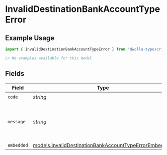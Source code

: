 # InvalidDestinationBankAccountTypeError

## Example Usage

```typescript
import { InvalidDestinationBankAccountTypeError } from "dwolla-typescript/models/errors";

// No examples available for this model
```

## Fields

| Field                                                                                                                   | Type                                                                                                                    | Required                                                                                                                | Description                                                                                                             | Example                                                                                                                 |
| ----------------------------------------------------------------------------------------------------------------------- | ----------------------------------------------------------------------------------------------------------------------- | ----------------------------------------------------------------------------------------------------------------------- | ----------------------------------------------------------------------------------------------------------------------- | ----------------------------------------------------------------------------------------------------------------------- |
| `code`                                                                                                                  | *string*                                                                                                                | :heavy_check_mark:                                                                                                      | N/A                                                                                                                     | ValidationError                                                                                                         |
| `message`                                                                                                               | *string*                                                                                                                | :heavy_check_mark:                                                                                                      | N/A                                                                                                                     | Validation error(s) present. See embedded errors list for more details.                                                 |
| `embedded`                                                                                                              | [models.InvalidDestinationBankAccountTypeErrorEmbedded](../../models/invaliddestinationbankaccounttypeerrorembedded.md) | :heavy_minus_sign:                                                                                                      | N/A                                                                                                                     |                                                                                                                         |